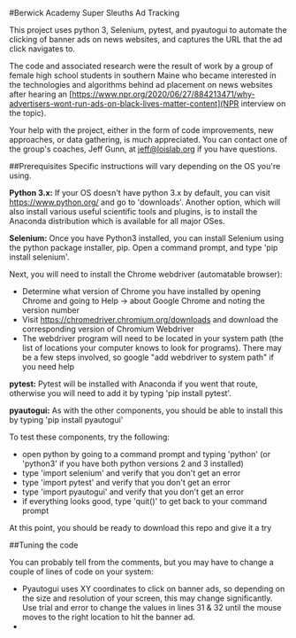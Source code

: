 #Berwick Academy Super Sleuths Ad Tracking

This project uses python 3, Selenium, pytest, and pyautogui to automate the clicking of banner ads on news websites, and captures the URL that the ad click navigates to.

The code and associated research were the result of work by a group of female high school students in southern Maine who became interested in the technologies and algorithms behind ad placement on news websites after hearing an [https://www.npr.org/2020/06/27/884213471/why-advertisers-wont-run-ads-on-black-lives-matter-content](NPR interview on the topic).

Your help with the project, either in the form of code improvements, new approaches, or data gathering, is much appreciated.  You can contact one of the group's coaches, Jeff Gunn, at jeff@loislab.org if you have questions.

##Prerequisites
Specific instructions will vary depending on the OS you're using.

**Python 3.x:** If your OS doesn't have python 3.x by default, you can visit https://www.python.org/ and go to 'downloads'.  Another option, which will also install various useful scientific tools and plugins, is to install the Anaconda distribution which is available for all major OSes.

**Selenium:** Once you have Python3 installed, you can install Selenium using the python package installer, pip.  Open a command prompt, and type 'pip install selenium'.

Next, you will need to install the Chrome webdriver (automatable browser):
- Determine what version of Chrome you have installed by opening Chrome and going to Help -> about Google Chrome and noting the version number
- Visit https://chromedriver.chromium.org/downloads and download the corresponding version of Chromium Webdriver
- The webdriver program will need to be located in your system path (the list of locations your computer knows to look for programs).  There may be a few steps involved, so google "add webdriver to system path" if you need help

**pytest:** Pytest will be installed with Anaconda if you went that route, otherwise you will need to add it by typing 'pip install pytest'.

**pyautogui:** As with the other components, you should be able to install this by typing 'pip install pyautogui'

To test these components, try the following:
- open python by going to a command prompt and typing 'python' (or 'python3' if you have both python versions 2 and 3 installed)
- type 'import selenium' and verify that you don't get an error
- type 'import pytest' and verify that you don't get an error
- type 'import pyautogui' and verify that you don't get an error
- if everything looks good, type 'quit()' to get back to your command prompt

At this point, you should be ready to download this repo and give it a try

##Tuning the code

You can probably tell from the comments, but you may have to change a couple of lines of code on your system:
- Pyautogui uses XY coordinates to click on banner ads, so depending on the size and resolution of your screen, this may change significantly.  Use trial and error to change the values in lines 31 & 32 until the mouse moves to the right location to hit the banner ad.
- 
